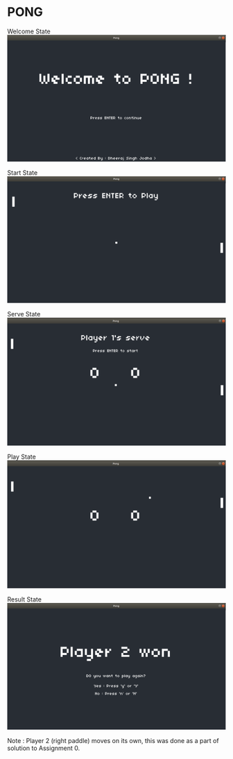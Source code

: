 # PONG

Welcome State<br>
<img src="welcome.png" width = "600">

Start State<br>
<img src="start.png" width = "600">

Serve State<br>
<img src="serve.png" width = "600">

Play State<br>
<img src="play.png" width = "600">

Result State<br>
<img src="result.png" width = "600">

Note : Player 2 (right paddle) moves on its own, this was done as a part of solution to Assignment 0.

